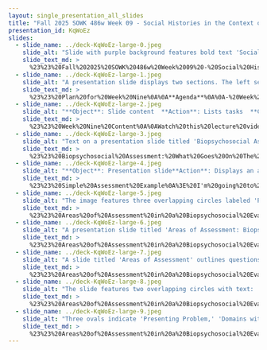```yaml
---
layout: single_presentation_all_slides
title: "Fall 2025 SOWK 486w Week 09 - Social Histories in the Context of Biopsychosocial Assessment"
presentation_id: KqWoEz
slides:
  - slide_name: ../deck-KqWoEz-large-0.jpeg
    slide_alt: "Slide with purple background features bold text 'Social Historys' [sic] and 'In the Context of Biopsychosocial Assessment'. Bottom right corner lists 'Jacob Campbell, LICSW, Heritage University, Fall 2025 SOWK 486w' with a clipboard icon."
    slide_text_md: >
      %23%23%20Fall%202025%20SOWK%20486w%20Week%2009%20-%20Social%20Histories%20in%20the%20Context%20of%20Biopsychosocial%20Assessment%0A%0Atitle:%20Fall%202025%20SOWK%20486w%20Week%2009%20-%20Social%20Histories%20in%20the%20Context%20of%20Biopsychosocial%20Assessment%0Adate:%202025-10-20%2013:41:53%0Alocation:%20Heritage%20University%0Atags:%0A%20%20-%20Heritage%20University%0A%20%20-%20BASW%20Program%0A%20%20-%20SOWK%20486w%0Apresentation_video:%20%3E%0A%20%20%5BFall%202025%20SOWK%20486w%20Week%2009%5D(%22https://heritage.hosted.panopto.com/Panopto/Pages/Embed.aspx%3Fid%3D6748f50b-ba07-4402-9590-b37c0153674b%26autoplay%3Dfalse%26offerviewer%3Dtrue%26showtitle%3Dtrue%26showbrand%3Dtrue%26captions%3Dfalse%26interactivity%3Dall%22)%0Adescription:%20%3E%0A%0AWe%20nine%20is%20an%20asynchronous%20week,%20with%20no%20in-person%20class.%20Last%20week%20students%20read%20and%20engaged%20in%20class%20discussion%20focused%20on%20social%20work%20assessment.%20This%20week%20we%20are%20continuing%20the%20same%20focus.%20Some%20forums%20allow%20students%20to%20respond%20to%20questions%20about%20the%20readings,%20take%20and%20reflect%20on%20implicit%20bias,%20and%20provide%20examples%20of%20what%20sources%20of%20information%20we%20might%20gather%20for%20our%20assessment%20based%20on%20diverse%20client%20needs.%20I%20have%20a%20lecture%20video,%20where%20we%20review%20how%20we%20implement%20social%20histories%20and%20biopyschosocial%20assessments.%20The%20agenda%20for%20the%20lecture%20video%20includes:%0A%0A-%20Week%20Nine%20Content%0A-%20Social%20Histories%20In%20the%20Context%20of%20Biopsychosocial%20Assessment%0A%0ALearning%20Objectives%20for%20the%20week%20include:%0A%0A-%20Identify%20the%20core%20components%20and%20structure%20of%20a%20biopsychosocial%20assessment%20form%20used%0A-%20Explain%20how%20to%20gather%20and%20organize%20information%20across%20multiple%20domains,%20including%20psychiatric,%20medical,%20social,%20developmental,%20and%20cultural.%0A-%20Reflect%20on%20the%20influence%20of%20implicit%20bias%20in%20clinical%20decision-making%20and%20utilize%20the%20IMPLICIT%20model%20to%20mitigate%20its%20impact.%20%20%0A-%20Determine%20what%20sources%20of%20information%20we%20should%20be%20exploring%20for%20diverse%20client%20populations.%0A%0A
  - slide_name: ../deck-KqWoEz-large-1.jpeg
    slide_alt: "A presentation slide displays two sections. The left section titled 'Agenda' outlines 'Week Nine Content' on social histories in biopsychosocial assessment. The right section lists learning objectives about assessment components and information organization. Text includes 'Jacob Campbell, Ph.D. LICSW,' 'Heritage University,' 'Fall 2025 SOWK 486w.'"
    slide_text_md: >
      %23%23%20Plan%20for%20Week%20Nine%0A%0A**Agenda**%0A%0A-%20Week%20Nine%20Content%0A-%20Social%20Histories%20In%20the%20Context%20of%20Biopsychosocial%20Assessment%0A%0A**Learning%20Objectives**%0A%0A-%20Identify%20the%20core%20components%20and%20structure%20of%20a%20biopsychosocial%20assessment%20form%20used%0A-%20Explain%20how%20to%20gather%20and%20organize%20information%20across%20multiple%20domains,%20including%20psychiatric,%20medical,%20social,%20developmental,%20and%20cultural.%20%20%0A%0A%0A
  - slide_name: ../deck-KqWoEz-large-2.jpeg
    slide_alt: "**Object**: Slide content  **Action**: Lists tasks  **Context**: Educational presentation **Text**:- **Title**: Week Nine Content- **Subtitle**: What You Will Do This Week- **Tasks**:   - Make 4 Replies Across any of the 3 Forums  - Sources of Information Based on Setting or Population  - Exploring and Reflection on our Implicit Bias  - Chapter Eight and Nine Content Discussion- **Footer**: Jacob Campbell, Ph.D. LICSW | Heritage University | Fall 2025 SOWK 486w"
    slide_text_md: >
      %23%23%20Week%20Nine%20Content%0A%0AWatch%20this%20lecture%20video%0A%0A**Make%204%20Replies%20Across%20any%20of%20the%203%20Forums**%0A-%20Sources%20of%20Information%20Based%20on%20Setting%20or%20Population%0A-%20Exploring%20and%20Reflection%20on%20our%20Implicit%20Bias%0A-%20Chapter%20Eight%20and%20Nine%20Content%20Discussion%0A%0A
  - slide_name: ../deck-KqWoEz-large-3.jpeg
    slide_alt: "Text on a presentation slide titled 'Biopsychosocial Assessment' describes information included in the assessment form, such as identifying details, presenting problem, medical and psychiatric history, social history, mental status exam, and client formulation."
    slide_text_md: >
      %23%23%20Biopsychosocial%20Assessment:%20What%20Goes%20On%20The%20Form%0A%3E%20The%20format%20and%20structure%20of%20a%20biopsychosocial%20assessment%20varies%20greatly%20in%20how%20it%20is%20organized,%20understood,%20and%20considered.%20Forms%20are%20sometimes%20open%20headings%20and%20other%20times%20used%20with%20checkboxes%20or%20drop%20down%20menus.%20The%20following%20is%20the%20content%20that%20was%20identified%20by%20Hepworth%20et%20al.%20(2023):%0A%0A-%20Identifying%20information%20(e.g.,%20name,%20age,%20referral%20source)%0A-%20Presenting%20Problem%20(i.e.,%20the%20presenting%20problem,%20symptoms,%20history%20of%20problem)%0A-%20The%20past%20psychiatric%20and%20medical%20history%20of%20the%20client%20and%20the%20client's%20family%20(e.g.,%20injuries,%20operations,%20medical%20conditions,%20medication,%20ongoing%20medical%20treatment)%0A-%20The%20client's%20social%20history%20(e.g.,%20overview%20of%20client's%20childhood,%20family%20structure,%20living%20situation,%20employment%20and%20employment%20history,%20educational%20history,%20hobbies,%20daily%20routine,%20religious%20or%20spiritual%20preferences,%20friends,%20past%20trauma,%20substance%20use)%0A-%20A%20mental%20status%20exam%20and%20DSM-5%20diagnosis%0A-%20A%20formulation%20(e.g.,%20a%20statement%20that%20summarizes%20and%20synthesizes%20the%20most%20important%20aspects%20of%20the%20case%20to%20create%20a%20story%20of%20the%20client%20and%20their%20past%20and%20presenting%20problems)%0A%0A
  - slide_name: ../deck-KqWoEz-large-4.jpeg
    slide_alt: "**Object**: Presentation slide**Action**: Displays an assessment example and a student social history form.**Context**: Title 'Simple Assessment Example' with form sections like Personal Information and Presenting Problem. Created by Jacob Campbell, Ph.D., Fall 2025, for Heritage University."
    slide_text_md: >
      %23%23%20Simple%20Assessment%20Example%0A%3E%20I'm%20going%20to%20go%20through%20and%20talk%20about%20the%20questions%20and%20things%20I%20would%20look%20for%20during%20an%20assessment%20and%20I%20wanted%20to%20show%20you%20a%20simple%20version.%20Your%20assessment%20can%20look%20just%20like%20this,%20just%20a%20simple%20document.%0A%0AShow:%20Student%20Social%20History%20form%20I%20created%20and%20used%20at%20the%20Pasco%20School%20District%0A%0A
  - slide_name: ../deck-KqWoEz-large-5.jpeg
    slide_alt: "The image features three overlapping circles labeled 'Presenting Problem,' 'Domains with Potential Needs,' and 'Impressions and Recommendations' under 'Areas of Assessment: Biopsychosocial Evaluation.' It's a slide from a presentation."
    slide_text_md: >
      %23%23%20Areas%20of%20Assessment%20in%20a%20Biopsychosocial%20Evaluation%20(1%20of%205)%20General%20Areas%0A%0A%3E%20We%20generally%20assess%20the%20following%20areas:%0A%0A-%20Presenting%20Problem%0A-%20Domains%20with%20Potential%20Needs%0A-%20Impressions%20and%20Recommendations%0A%0A%0A
  - slide_name: ../deck-KqWoEz-large-6.jpeg
    slide_alt: "A presentation slide titled 'Areas of Assessment: Biopsychosocial Evaluation' displays a diagram with sections labeled 'Presenting Problem,' 'Domains with Potential Needs,' and 'Impressions and Recommendations.' Questions related to coping and resources are listed. Text cites Hepworth et al., 2023 and includes course details."
    slide_text_md: >
      %23%23%20Areas%20of%20Assessment%20in%20a%20Biopsychosocial%20Evaluation%20(2%20of%205)%20Strengths%20in%20Managing%20Presenting%20Problem%0A%3E%20We%20assess%20for%20strengths%20throughout%20the%20interview,%20and%20it%20can%20help%20us%20understand%20their%20presenting%20needs%20as%20well%20as%20each%20domain%20that%20we%20assess%20for.%0A%0ASome%20questions%20we%20might%20ask%20include:%20%0A%0A-%20How%20have%20you%20been%20coping%20with%20your%20presenting%20problem%3F%0A-%20What%20resources%20or%20supports%20have%20you%20been%20using%3F%0A-%20What%20qualities%20do%20you%20have%20that%20have%20enabled%20you%20to%20keep%20going%20in%20the%20face%20of%20such%20difficulty%20and%20stress%3F%0A%0A(Hepworth%20et%20al.,%202023)%0A%0A%0A
  - slide_name: ../deck-KqWoEz-large-7.jpeg
    slide_alt: "A slide titled 'Areas of Assessment' outlines questions for biopsychosocial evaluation, focusing on 'Presenting Problem.' It queries severity, meaning, location, timing, frequency, and duration. Three areas are circled: Presenting Problem, Domains with Potential Needs, Impressions and Recommendations. Additional details include: Jacob Campbell, Ph.D. LICSW, Heritage University, Fall 2025 SOWK 486w."
    slide_text_md: >
      %23%23%20Areas%20of%20Assessment%20in%20a%20Biopsychosocial%20Evaluation%20(3%20of%205)%20Central%20Questions%20to%20Assess%20the%20Presenting%20Problem%0A%3E%20In%20finding%20out%20what%20the%20presenting%20problem%20is,%20there%20are%20some%20central%20questions%20that%20guide%20the%20focus%20of%20the%20interview%20to%20understand%20the%20presenting%20problem.%0A%0A-%20**How%20severe**%20is%20the%20problem%3F%0A-%20**What%20meaning**%20does%20the%20client%20ascribe%20to%20the%20problem%3F%0A-%20**Where%20does**%20the%20problem%20occur%3F%0A-%20**When%20does**%20the%20problem%20occur%3F%0A-%20**How%20often**%20does%20the%20problem%20occur%3F%0A-%20**How%20long**%20has%20the%20problem%20existed%3F%0A%0A%3E%20We%20don't%20ask%20these%20questions,%20but%20they%20guide%20our%20assessment.%0A%0A(Hepworth%20et%20al.,%202023)%0A%0A
  - slide_name: ../deck-KqWoEz-large-8.jpeg
    slide_alt: "The slide features two overlapping circles with text: 'Presenting Problem,' 'Domains with Potential Needs,' 'Impressions and Recommendations.' Lists include factors like psychiatric history, substance abuse, and social supports. Titled 'Areas of Assessment: Biopsychosocial Evaluation.'"
    slide_text_md: >
      %23%23%20Areas%20of%20Assessment%20in%20a%20Biopsychosocial%20Evaluation%20(4%20of%205)%20Domains%20with%20Potential%20Needs%0A%3E%20The%20following%20are%20some%20of%20what%20I%20think%20about%20as%20common%20areas%20we%20might%20evaluate%20for%20in%20a%20a%20assessment.%20The%20content%20that%20we%20might%20draw%20from%20each%20one%20is%20different%20and%20dependent%20on%20setting.%20%0A%0A-%20Psychiatric%20history%20(e.g.,%20Px%20Dx,%20Family%20Dx/problems)%0A-%20Medical%20History%20(e.g.,%20injuries,%20operations,%20medical%20conditions,%20medication,%20ongoing%20medical%20treatment)%0A-%20Substance%20abuse%0A-%20Trauma,%20safety,%20and%20risk%0A-%20Family%20(relationship,%20connections)%0A-%20Social%20supports%20(quantity,%20connection,%20group%20involvement)%0A-%20Developmental%20history%0A-%20Education%20and%20employment%20history%0A-%20Strengths%20and%20resources%0A-%20Cultural%20and%20spiritual%0A%0A
  - slide_name: ../deck-KqWoEz-large-9.jpeg
    slide_alt: "Three ovals indicate 'Presenting Problem,' 'Domains with Potential Needs,' and 'Impressions and Recommendations.' Text mentions 'Biopsychosocial Evaluation,' 'Summary and formulation,' and 'Recommendations.' Footer: Jacob Campbell, Ph.D. LICSW, Heritage University, Fall 2025 SOWK 486w."
    slide_text_md: >
      %23%23%20Areas%20of%20Assessment%20in%20a%20Biopsychosocial%20Evaluation%20(5%20of%205)%20Impressions%20and%20Recommendations%0A%3E%20Finally,%20assessments%20have%20a%20place%20for%20us%20to%20share%20our%20impressions%20and%20recommendations.%20%0A%0AThese%20might%20include:%20%0A%0A-%20At%20a%20MSW%20level%20-%3E%20A%20mental%20status%20exam%20and%20DSM-5%20diagnosis%0A-%20Summary%20and%20formulation%0A-%20Recommendations%0A
---
```

